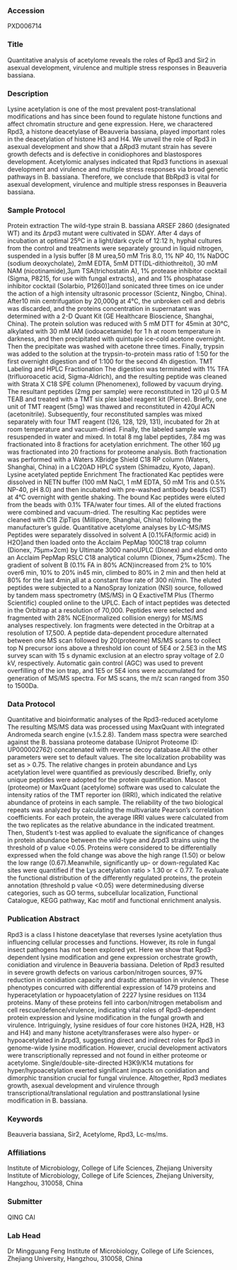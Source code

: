 ### Accession
PXD006714

### Title
Quantitative analysis of acetylome reveals the roles of Rpd3 and Sir2 in asexual development, virulence and multiple stress responses in Beauveria bassiana.

### Description
Lysine acetylation is one of the most prevalent post-translational modifications and has since been found to regulate histone functions and affect chromatin structure and gene expression. Here, we charactered Rpd3, a histone deacetylase of Beauveria bassiana, played important roles in the deacetylation of histone H3 and H4. We unveil the role of Rpd3 in asexual development and show that a ΔRpd3 mutant strain has severe growth defects and is defective in conidiophores and blastospores development. Acetylomic analyses indicated that Rpd3 functions in asexual development and virulence and multiple stress responses via broad genetic pathways in B. bassiana. Therefore, we conclude that BbRpd3 is vital for asexual development, virulence and multiple stress responses in Beauveria bassiana.

### Sample Protocol
Protein extraction  The wild-type strain B. bassiana ARSEF 2860 (designated WT) and its Δrpd3 mutant were cultivated in SDAY. After 4 days of incubation at optimal 25ºC in a light/dark cycle of 12:12 h, hyphal cultures from the control and treatments were separately ground in liquid nitrogen, suspended in a lysis buffer [8 M urea,50 mM Tris 8.0, 1% NP 40, 1% NaDOC (sodium deoxycholate), 2mM EDTA, 5mM DTT(DL-dithiothreitol), 30 mM NAM (nicotinamide),3μm TSA(trichostatin A), 1% protease inhibitor cocktail (Sigma, P8215, for use with fungal extracts), and and 1% phosphatase inhibitor cocktail (Solarbio, P1260)]and sonicated three times on ice under the action of a high intensity ultrasonic processor (Scientz, Ningbo, China). After10 min centrifugation by 20,000g at 4°C, the unbroken cell and debris was discarded, and the proteins concentration in supernatant was determined with a 2-D Quant Kit (GE Healthcare Bioscience, Shanghai, China). The protein solution was reduced with 5 mM DTT for 45min at 30°C, alkylated with 30 mM IAM (iodoacetamide) for 1 h at room temperature in darkness, and then precipitated with quintuple ice-cold acetone overnight. Then the precipitate was washed with acetone three times. Finally, trypsin was added to the solution at the trypsin-to-protein mass ratio of 1:50 for the first overnight digestion and of 1:100 for the second 4h digestion.  TMT Labeling and HPLC Fractionation The digestion was terminated with 1% TFA (trifluoroacetic acid, Sigma-Aldrich), and the resulting peptide was cleaned with Strata X C18 SPE column (Phenomenex), followed by vacuum drying. The resultant peptides (2mg per sample) were reconstituted in 120 μl 0.5 M TEAB and treated with a TMT six plex label reagent kit (Pierce). Briefly, one unit of TMT reagent (5mg) was thawed and reconstituted in 420μl ACN (acetonitrile). Subsequently, four reconstituted samples was mixed separately with four TMT reagent (126, 128, 129, 131), incubated for 2h at room temperature and vacuum-dried. Finally, the labeled sample was resuspended in water and mixed. In total 8 mg label peptides, 7.84 mg was fractionated into 8 fractions for acetylation enrichment. The other 160 μg was fractionated into 20 fractions for proteome analysis. Both fractionation was performed with a Waters XBridge Shield C18 RP column (Waters, Shanghai, China) in a LC20AD HPLC system (Shimadzu, Kyoto, Japan). Lysine acetylated peptide Enrichment The fractionated Kac peptides were dissolved in NETN buffer (100 mM NaCl, 1 mM EDTA, 50 mM Tris and 0.5% NP-40, pH 8.0) and then incubated with pre-washed antibody beads (CST) at 4°C overnight with gentle shaking. The bound Kac peptides were eluted from the beads with 0.1% TFA/water four times. All of the eluted fractions were combined and vacuum-dried. The resulting Kac peptides were cleaned with C18 ZipTips (Millipore, Shanghai, China) following the manufacturer’s guide. Quantitative acetylome analyses by LC-MS/MS Peptides were separately dissolved in solvent A [0.1%FA(formic acid) in H2O]and then loaded onto the Acclaim PepMap 100C18 trap column (Dionex, 75μm×2cm) by Ultimate 3000 nanoUPLC (Dionex) and eluted onto an Acclaim PepMap RSLC C18 analytical column (Dionex, 75μm×25cm). The gradient of solvent B (0.1% FA in 80% ACN)increased from 2% to 10% over6 min, 10% to 20% in45 min, climbed to 80% in 2 min and then held at 80% for the last 4min,all at a constant flow rate of 300 nl/min. The eluted peptides were subjected to a NanoSpray Ionization (NSI) source, followed by tandem mass spectrometry (MS/MS) in Q ExactiveTM Plus (Thermo Scientific) coupled online to the UPLC. Each of intact peptides was detected in the Orbitrap at a resolution of 70,000. Peptides were selected and fragmented with 28% NCE(normalized collision energy) for MS/MS analyses respectively. Ion fragments were detected in the Orbitrap at a resolution of 17,500. A peptide data-dependent procedure alternated between one MS scan followed by 20(proteome) MS/MS scans to collect top N precursor ions above a threshold ion count of 5E4 or 2.5E3 in the MS survey scan with 15 s dynamic exclusion at an electro spray voltage of 2.0 kV, respectively. Automatic gain control (AGC) was used to prevent overfilling of the ion trap, and 1E5 or 5E4 ions were accumulated for generation of MS/MS spectra. For MS scans, the m/z scan ranged from 350 to 1500Da.

### Data Protocol
Quantitative and bioinformatic analyses of the Rpd3-reduced acetylome The resulting MS/MS data was processed using MaxQuant with integrated Andromeda search engine (v.1.5.2.8). Tandem mass spectra were searched against the B. bassiana proteome database (Uniprot Proteome ID: UP000002762) concatenated with reverse decoy database.All the other parameters were set to default values. The site localization probability was set as > 0.75. The relative changes in protein abundance and Lys acetylation level were quantified as previously described. Briefly, only unique peptides were adopted for the protein quantification. Mascot (proteome) or MaxQuant (acetylome) software was used to calculate the intensity ratios of the TMT reporter ion (IRRI), which indicated the relative abundance of proteins in each sample. The reliability of the two biological repeats was analyzed by calculating the multivariate Pearson’s correlation coefficients. For each protein, the average IRRI values were calculated from the two replicates as the relative abundance in the indicated treatment. Then, Student’s t-test was applied to evaluate the significance of changes in protein abundance between the wild-type and Δrpd3 strains using the threshold of p value <0.05. Proteins were considered to be differentially expressed when the fold change was above the high range (1.50) or below the low range (0.67).Meanwhile, significantly up- or down-regulated Kac sites were quantified if the Lys acetylation ratio > 1.30 or < 0.77. To evaluate the functional distribution of the differently regulated proteins, the protein annotation (threshold p value <0.05) were determinedusing diverse categories, such as GO terms, subcellular localization, Functional Catalogue, KEGG pathway, Kac motif and functional enrichment analysis.

### Publication Abstract
Rpd3 is a class I histone deacetylase that reverses lysine acetylation thus influencing cellular processes and functions. However, its role in fungal insect pathogens has not been explored yet. Here we show that Rpd3-dependent lysine modification and gene expression orchestrate growth, conidiation and virulence in Beauveria bassiana. Deletion of Rpd3 resulted in severe growth defects on various carbon/nitrogen sources, 97% reduction in conidiation capacity and drastic attenuation in virulence. These phenotypes concurred with differential expression of 1479 proteins and hyperacetylation or hypoacetylation of 2227 lysine residues on 1134 proteins. Many of these proteins fell into carbon/nitrogen metabolism and cell rescue/defence/virulence, indicating vital roles of Rpd3-dependent protein expression and lysine modification in the fungal growth and virulence. Intriguingly, lysine residues of four core histones (H2A, H2B, H3 and H4) and many histone acetyltransferases were also hyper- or hypoacetylated in &#x394;rpd3, suggesting direct and indirect roles for Rpd3 in genome-wide lysine modification. However, crucial development activators were transcriptionally repressed and not found in either proteome or acetylome. Single/double-site-directed H3K9/K14 mutations for hyper/hypoacetylation exerted significant impacts on conidiation and dimorphic transition crucial for fungal virulence. Altogether, Rpd3 mediates growth, asexual development and virulence through transcriptional/translational regulation and posttranslational lysine modification in B. bassiana.

### Keywords
Beauveria bassiana, Sir2, Acetylome, Rpd3, Lc-ms/ms.

### Affiliations
Institute of Microbiology, College of Life Sciences, Zhejiang University
Institute of Microbiology, College of Life Sciences, Zhejiang University, Hangzhou, 310058, China

### Submitter
QING CAI

### Lab Head
Dr Mingguang Feng
Institute of Microbiology, College of Life Sciences, Zhejiang University, Hangzhou, 310058, China


